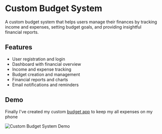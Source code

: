 # Custom Budget System

A custom budget system that helps users manage their finances by tracking income and expenses, setting budget goals, and providing insightful financial reports.

## Features
- User registration and login
- Dashboard with financial overview
- Income and expense tracking
- Budget creation and management
- Financial reports and charts
- Email notifications and reminders

## Demo
<p> Finally I've created my custom <a href="https://makeshift-breath.surge.sh/">budget app</a> to keep my all expenses on my phone </p>

![Custom Budget System Demo](https://media.giphy.com/media/NyniJ2Nf2ZzlE8GYsl/giphy.gif?cid=790b7611xqrx52nuurfoxxo8ydu2fm30uo9qywl2f5a8mina&ep=v1_gifs_search&rid=giphy.gif&ct=g)
